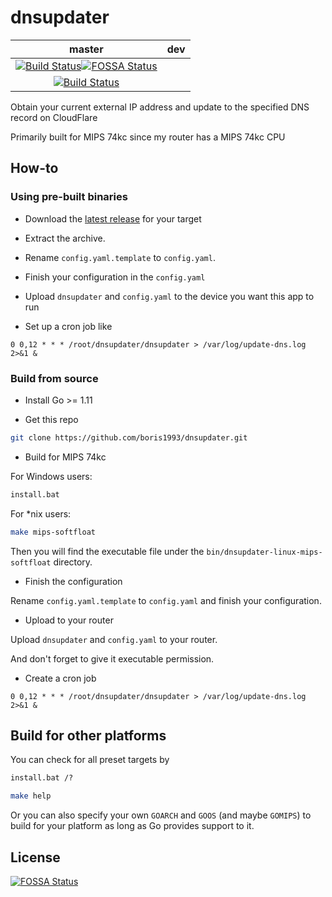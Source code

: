 # dnsupdater
|master| dev |
|:----:|:---:|
|[![Build Status](https://travis-ci.org/boris1993/dnsupdater.svg?branch=master)](https://travis-ci.org/boris1993/dnsupdater)[![FOSSA Status](https://app.fossa.io/api/projects/git%2Bgithub.com%2Fboris1993%2Fdnsupdater.svg?type=shield)](https://app.fossa.io/projects/git%2Bgithub.com%2Fboris1993%2Fdnsupdater?ref=badge_shield)
|[![Build Status](https://travis-ci.org/boris1993/dnsupdater.svg?branch=dev)](https://travis-ci.org/boris1993/dnsupdater)|

Obtain your current external IP address and update to the specified DNS record on CloudFlare 

Primarily built for MIPS 74kc since my router has a MIPS 74kc CPU

## How-to

### Using pre-built binaries

+ Download the [latest release](https://github.com/boris1993/dnsupdater/releases/latest) for your target

+ Extract the archive.

+ Rename `config.yaml.template` to `config.yaml`.

+ Finish your configuration in the `config.yaml`

+ Upload `dnsupdater` and `config.yaml` to the device you want this app to run

+ Set up a cron job like

```cron
0 0,12 * * * /root/dnsupdater/dnsupdater > /var/log/update-dns.log 2>&1 &
```

### Build from source

+ Install Go >= 1.11

+ Get this repo

```bash
git clone https://github.com/boris1993/dnsupdater.git
```

+ Build for MIPS 74kc

For Windows users:
 
```cmd
install.bat
```

For *nix users:

```bash
make mips-softfloat
```

Then you will find the executable file under the `bin/dnsupdater-linux-mips-softfloat` directory. 

+ Finish the configuration

Rename `config.yaml.template` to `config.yaml` and finish your configuration. 

+ Upload to your router

Upload `dnsupdater` and `config.yaml` to your router.

And don't forget to give it executable permission.

+ Create a cron job

```crontab
0 0,12 * * * /root/dnsupdater/dnsupdater > /var/log/update-dns.log 2>&1 &
```

## Build for other platforms

You can check for all preset targets by

```cmd
install.bat /?
```

```bash
make help
```

Or you can also specify your own `GOARCH` and `GOOS` (and maybe `GOMIPS`) to build for your platform 
as long as Go provides support to it.  


## License
[![FOSSA Status](https://app.fossa.io/api/projects/git%2Bgithub.com%2Fboris1993%2Fdnsupdater.svg?type=large)](https://app.fossa.io/projects/git%2Bgithub.com%2Fboris1993%2Fdnsupdater?ref=badge_large)